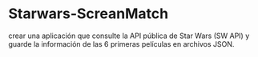 # Starwars-ScreanMatch
crear una aplicación que consulte la API pública de Star Wars (SW API) y guarde la información de las 6 primeras películas en archivos JSON.
